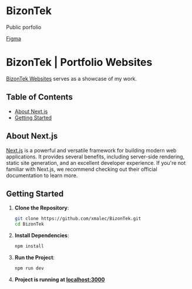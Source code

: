 # BizonTek
Public porfolio



[Figma](https://www.figma.com/file/hCPscxS55HRrbqnbrkKTGT/BizonTek?node-id=0-1&t=lH06WjwFYGRt3o30-0)


# BizonTek | Portfolio Websites

[BizonTek Websites](https://www.bizontek.cz) serves as a showcase of my work.

## Table of Contents
- [About Next.js](#about-nextjs)
- [Getting Started](#getting-started)


## About Next.js

[Next.js](https://nextjs.org/) is a powerful and versatile framework for building modern web applications. It provides several benefits, including server-side rendering, static site generation, and an excellent developer experience. If you're not familiar with Next.js, we recommend checking out their official documentation to learn more.

## Getting Started

1. **Clone the Repository**:
   ```bash
   git clone https://github.com/xmalec/BizonTek.git
   cd BizonTek

2. **Install Dependencies**:
   ```bash
   npm install

3. **Run the Project**:
   ```bash
   npm run dev

3. **Project is running at [localhost:3000](localhost:3000)**
   

